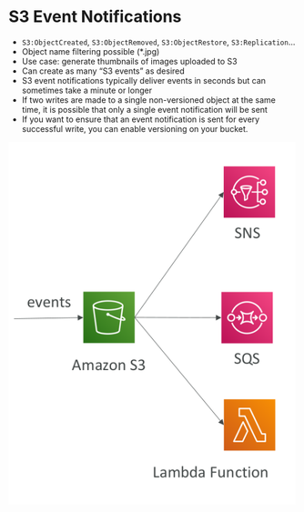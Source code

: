 # S3 Event Notifications

* `S3:ObjectCreated`, `S3:ObjectRemoved`, `S3:ObjectRestore`, `S3:Replication`...
* Object name filtering possible (*.jpg)
* Use case: generate thumbnails of images uploaded to S3
* Can create as many “S3 events” as desired
* S3 event notifications typically deliver events in seconds but can sometimes take a minute or longer
* If two writes are made to a single non-versioned object at the same time, it is possible that only a single event notification will be sent
* If you want to ensure that an event notification is sent for every successful write, you can enable versioning on your bucket.

![S3EventNotifications](images/S3EventNotifications.png)

